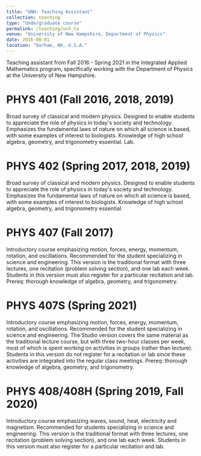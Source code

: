 ```yaml
---
title: "UNH: Teaching Assistant"
collection: teaching
type: "Undergraduate course"
permalink: /teaching/unh_ta
venue: "University of New Hampshire, Department of Physics"
date: 2016-08-01
location: "Durham, NH, U.S.A."
---
```


Teaching assistant from Fall 2016 - Spring 2021 in the Integrated Applied Mathematics program, specifically working with the Department of Physics at the University of New Hampshire.

PHYS 401 (Fall 2016, 2018, 2019)
======
Broad survey of classical and modern physics. Designed to enable students to appreciate the role of physics in today's society and technology. Emphasizes the fundamental laws of nature on which all science is based, with some examples of interest to biologists. Knowledge of high school algebra, geometry, and trigonometry essential. Lab.

PHYS 402 (Spring 2017, 2018, 2019)
======
Broad survey of classical and modern physics. Designed to enable students to appreciate the role of physics in today's society and technology. Emphasizes the fundamental laws of nature on which all science is based, with some examples of interest to biologists. Knowledge of high school algebra, geometry, and trigonometry essential. 

PHYS 407 (Fall 2017)
======
Introductory course emphasizing motion, forces, energy, momentum, rotation, and oscillations. Recommended for the student specializing in science and engineering. This version is the traditional format with three lectures, one recitation (problem solving section), and one lab each week. Students in this version must also register for a particular recitation and lab. Prereq: thorough knowledge of algebra, geometry, and trigonometry.

PHYS 407S (Spring 2021)
======
Introductory course emphasizing motion, forces, energy, momentum, rotation, and oscillations. Recommended for the student specializing in science and engineering. The Studio version covers the same material as the traditional lecture course, but with three two-hour classes per week, most of which is spent working on activities in groups (rather than lecture). Students in this version do not register for a recitation or lab since these activities are integrated into the regular class meetings. Prereq: thorough knowledge of algebra, geometry, and trigonometry.


PHYS 408/408H (Spring 2019, Fall 2020)
======
Introductory course emphasizing waves, sound, heat, electricity and magnetism. Recommended for students specializing in science and engineering. This version is the traditional format with three lectures, one recitation (problem solving section), and one lab each week. Students in this version must also register for a particular recitation and lab. 
